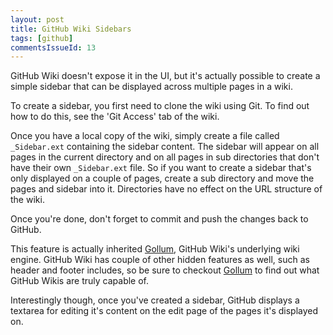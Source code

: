 ```yaml
---
layout: post
title: GitHub Wiki Sidebars
tags: [github]
commentsIssueId: 13
---
```


GitHub Wiki doesn't expose it in the UI, but it's actually possible to create a simple sidebar that can be displayed across multiple pages in a wiki.

To create a sidebar, you first need to clone the wiki using Git. To find out how to do this, see the 'Git Access' tab of the wiki.

Once you have a local copy of the wiki, simply create a file called `_Sidebar.ext` containing the sidebar content. The sidebar will appear on all pages in the current directory and on all pages in sub directories that don't have their own `_Sidebar.ext` file. So if you want to create a sidebar that's only displayed on a couple of pages, create a sub directory and move the pages and sidebar into it. Directories have no effect on the URL structure of the wiki.

Once you're done, don't forget to commit and push the changes back to GitHub.

This feature is actually inherited [Gollum][], GitHub Wiki's underlying wiki engine. GitHub Wiki has couple of other hidden features as well, such as header and footer includes, so be sure to checkout [Gollum][] to find out what GitHub Wikis are truly capable of.

Interestingly though, once you've created a sidebar, GitHub displays a textarea for editing it's content on the edit page of the pages it's displayed on.


[gollum]: https://github.com/github/gollum
